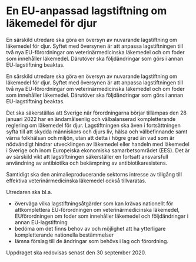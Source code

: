# En EU-anpassad lagstiftning om läkemedel för djur

En särskild utredare ska göra en översyn av nuvarande lagstiftning om läkemedel
för djur. Syftet med översynen är att anpassa lagstiftningen till två nya
EU-förordningar om veterinärmedicinska läkemedel och om foder som
innehåller läkemedel. Därutöver ska följdändringar som görs i annan EU-lagstiftning
beaktas.

En särskild utredare ska göra en översyn av nuvarande lagstiftning om läkemedel
för djur. Syftet med översynen är att anpassa lagstiftningen till två nya
EU-förordningar om veterinärmedicinska läkemedel och om foder som
innehåller läkemedel. Därutöver ska följdändringar som görs i annan EU-lagstiftning
beaktas.

Det ska säkerställas att Sverige när förordningarna börjar
tillämpas den 28 januari 2022 har en ändamålsenlig och välbalanserad kompletterande reglering om läkemedel för djur. Lagstiftningen ska även i fortsättningen syfta till att skydda människors och djurs liv, hälsa och välbefinnande samt värna folkhälsan och miljön, utan att detta i högre grad än vad som är nödvändigt hindrar utvecklingen av läkemedel eller handeln med läkemedel i Sverige och inom Europeiska ekonomiska samarbetsområdet (EES). Det är av särskild vikt att lagstiftningen säkerställer en fortsatt ansvarsfull användning av antibiotika och bekämpning av antibiotikaresistens.

Samtidigt ska den animalieproducerande sektorns intresse av tillgång
till effektiva veterinärmedicinska läkemedel också tillvaratas.

Utredaren ska bl.a.

* överväga vilka lagstiftningsåtgärder som kan krävas nationellt för attkomplettera EU-förordningen om veterinärmedicinska läkemedel, EUförordningen om foder som innehåller läkemedel och följdändringar i annan EU-lagstiftning
* bedöma om det finns behov av och möjlighet att ha ytterligare kompletterande nationella bestämmelser
* lämna förslag till de ändringar som behövs i lag och förordning.

Uppdraget ska redovisas senast den 30 september 2020.

